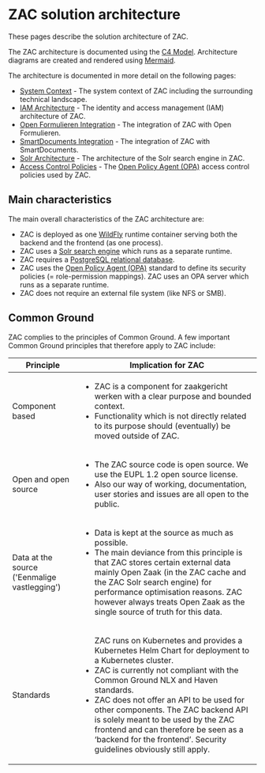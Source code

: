 # ZAC solution architecture

These pages describe the solution architecture of ZAC.

The ZAC architecture is documented using the [C4 Model](https://c4model.com/).
Architecture diagrams are created and rendered using [Mermaid](https://mermaid.js.org/).

The architecture is documented in more detail on the following pages:
- [System Context](systemContext.md) - The system context of ZAC including the surrounding technical landscape.
- [IAM Architecture](iamArchitecture.md) - The identity and access management (IAM) architecture of ZAC.
- [Open Formulieren Integration](openFormulierenIntegration.md) - The integration of ZAC with Open Formulieren.
- [SmartDocuments Integration](smartDocumentsIntegration.md) - The integration of ZAC with SmartDocuments.
- [Solr Architecture](solrArchitecture.md) - The architecture of the Solr search engine in ZAC.
- [Access Control Policies](accessControlPolicies) - The [Open Policy Agent (OPA)](https://www.openpolicyagent.org/) access control policies used by ZAC.

## Main characteristics

The main overall characteristics of the ZAC architecture are:

- ZAC is deployed as one [WildFly](https://www.wildfly.org/) runtime container serving both the backend and the frontend (as one process).
- ZAC uses a [Solr search engine](https://solr.apache.org/) which runs as a separate runtime.
- ZAC requires a [PostgreSQL relational database](https://www.postgresql.org/).
- ZAC uses the [Open Policy Agent (OPA)](https://www.openpolicyagent.org/) standard to define its security policies (= role-permission mappings).
ZAC uses an OPA server which runs as a separate runtime.
- ZAC does not require an external file system (like NFS or SMB).

## Common Ground

ZAC complies to the principles of Common Ground.
A few important Common Ground principles that therefore apply to ZAC include:

| Principle                                    | Implication for ZAC                                                                                                                                                                                                  |
|----------------------------------------------|----------------------------------------------------------------------------------------------------------------------------------------------------------------------------------------------------------------------|
| Component based                              | <ul><li>ZAC is a component for zaakgericht werken with a clear purpose and bounded context.</li><li>Functionality which is not directly related to its purpose should (eventually) be moved outside of ZAC.</li></ul> |
| Open and open source                         | <ul><li>The ZAC source code is open source. We use the EUPL 1.2 open source license.</li><li>Also our way of working, documentation, user stories and issues are all open to the public.</li></ul>                   |
| Data at the source ('Eenmalige vastlegging') | <ul><li>Data is kept at the source as much as possible.</li><li>The main deviance from this principle is that ZAC stores certain external data mainly Open Zaak (in the ZAC cache and the ZAC Solr search engine) for performance optimisation reasons. ZAC however always treats Open Zaak as the single source of truth for this data.</li></ul>|
| Standards                                    | <ul></li>ZAC runs on Kubernetes and provides a Kubernetes Helm Chart for deployment to a Kubernetes cluster.</li><br/><li>ZAC is currently not compliant with the Common Ground NLX and Haven standards.</li><li>ZAC does not offer an API to be used for other components. The ZAC backend API is solely meant to be used by the ZAC frontend and can therefore be seen as a ‘backend for the frontend’. Security guidelines obviously still apply.</li></ul>|







